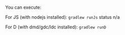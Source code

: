 You can execute:

For JS (with nodejs installed):
`gradlew runJs` status n/a

For D (with dmd/gdc/ldc installed):
`gradlew runD`
